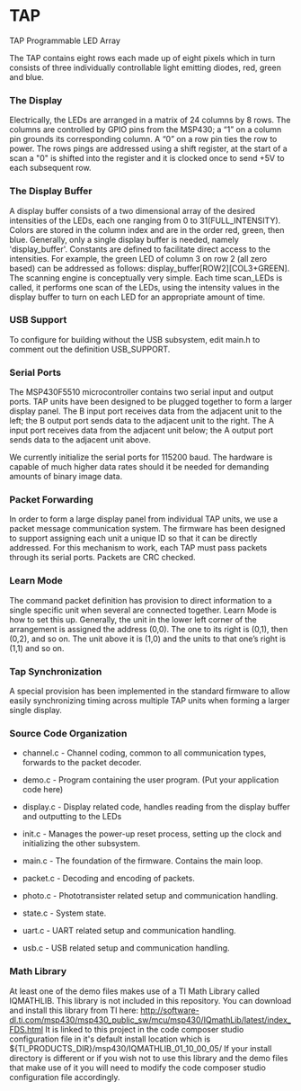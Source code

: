# TAP
TAP Programmable LED Array

The TAP contains eight rows each made up of eight pixels which in turn consists of three individually controllable light emitting diodes, red, green and blue.

### The Display

Electrically, the LEDs are arranged in a matrix of 24 columns by 8 rows. The columns
are controlled by GPIO pins from the MSP430; a “1” on a column pin grounds its corresponding
column. A “0” on a row pin ties the row to power. The rows pings are addressed using a shift register,
at the start of a scan a "0" is shifted into the register and it is clocked once to send +5V to each subsequent row.

### The Display Buffer

A display buffer consists of a two dimensional array of the desired intensities of the LEDs, each one ranging from 0 to 31(FULL_INTENSITY). Colors are stored in the column index and are in the
order red, green, then blue. Generally, only a single display buffer is needed, namely
'display_buffer'. Constants are defined to facilitate direct access to the intensities. For
example, the green LED of column 3 on row 2 (all zero based) can be addressed as
follows: display_buffer[ROW2][COL3+GREEN].
The scanning engine is conceptually very simple. Each time scan_LEDs is called, it
performs one scan of the LEDs, using the intensity values in the display buffer to turn on
each LED for an appropriate amount of time.

### USB Support

To configure for building without the USB subsystem, edit main.h to comment out the
definition USB_SUPPORT.

### Serial Ports
The MSP430F5510 microcontroller contains two serial input and output ports.
TAP units have been designed to be plugged together to form a larger display panel. The
B input port receives data from the adjacent unit to the left; the B output port sends data
to the adjacent unit to the right. The A input port receives data from the adjacent unit
below; the A output port sends data to the adjacent unit above.

We currently initialize the serial ports for 115200 baud. The hardware is capable of
much higher data rates should it be needed for demanding amounts of binary image data.

### Packet Forwarding
In order to form a large display panel from individual TAP units, we use a packet message communication system. The firmware has
been designed to support assigning each unit a unique ID so that it can be directly
addressed. For this mechanism to work, each TAP must pass packets through its serial
ports. Packets are CRC checked.

### Learn Mode
The command packet definition has provision to direct information to a single specific
unit when several are connected together. Learn Mode is how to set this up.
Generally, the unit in the lower left corner of the arrangement is assigned the address
(0,0). The one to its right is (0,1), then (0,2), and so on. The unit above it is (1,0) and the
units to that one’s right is (1,1) and so on.

### Tap Synchronization
A special provision has been implemented in the standard firmware to allow easily
synchronizing timing across multiple TAP units when forming a larger single display.

### Source Code Organization

* channel.c - Channel coding, common to all communication types, forwards to the packet decoder.

* demo.c - Program containing the user program. (Put your application code here)

* display.c - Display related code, handles reading from the display buffer and outputting to the LEDs

* init.c - Manages the power-up reset process, setting up the clock and initializing the other subsystem.

* main.c - The foundation of the firmware. Contains the main loop.

* packet.c - Decoding and encoding of packets.

* photo.c - Phototransister related setup and communication handling.

* state.c - System state.

* uart.c - UART related setup and communication handling.

* usb.c - USB related setup and communication handling.

### Math Library
At least one of the demo files makes use of a TI Math Library called IQMATHLIB.
This library is not included in this repository.
You can download and install this library from TI here:
http://software-dl.ti.com/msp430/msp430_public_sw/mcu/msp430/IQmathLib/latest/index_FDS.html
It is linked to this project in the code composer studio configuration file in it's default install location which is ${TI_PRODUCTS_DIR}/msp430/IQMATHLIB_01_10_00_05/
If your install directory is different or if you wish not to use this library and the demo files that make use of it you will need to modify the code composer studio configuration file accordingly.


